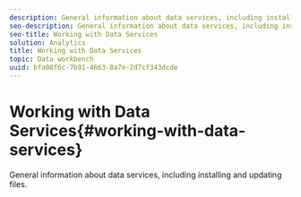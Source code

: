 ```yaml
---
description: General information about data services, including installing and updating files.
seo-description: General information about data services, including installing and updating files.
seo-title: Working with Data Services
solution: Analytics
title: Working with Data Services
topic: Data workbench
uuid: bfa08f6c-7b91-4663-8a7e-2d7cf343dcde
---
```


# Working with Data Services{#working-with-data-services}

General information about data services, including installing and updating files.

